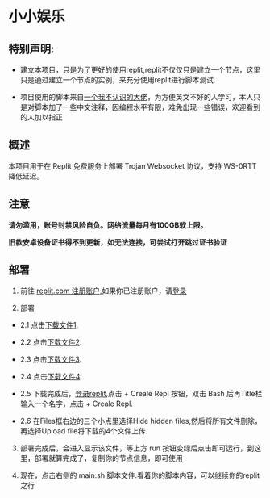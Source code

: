 # 小小娱乐

## 特别声明:

- 建立本项目，只是为了更好的使用replit,replit不仅仅只是建立一个节点，这里只是通过建立一个节点的实例，来充分使用replit进行脚本测试.

- 项目使用的脚本来自[一个我不认识的大佬](https://github.com/wy580477/replit-trojan)，为方便英文不好的人学习，本人只是对脚本加了一些中文注释，因编程水平有限，难免出现一些错误，欢迎看到的人加以指正

## 概述

本项目用于在 Replit 免费服务上部署 Trojan Websocket 协议，支持 WS-0RTT 降低延迟。

## 注意

 **请勿滥用，账号封禁风险自负。网络流量每月有100GB软上限。**
 
 **旧款安卓设备证书得不到更新，如无法连接，可尝试打开跳过证书验证**

## 部署
 
1. 前往 [replit.com 注册账户](https://replit.com/signup),如果你已注册账户，请[登录](https://replit.com/login)

2. 部署

- 2.1 点击[下载文件1](https://raw.githubusercontent.com/dgz01/rt/main/config.yaml).

- 2.2 点击[下载文件2](https://raw.githubusercontent.com/dgz01/rt/main/main.sh).

- 2.3 点击[下载文件3](https://raw.githubusercontent.com/dgz01/rt/main/.replit).

- 2.4 点击[下载文件4](https://raw.githubusercontent.com/dgz01/rt/main/replit.nix).

- 2.5 下载完成后，[登录replit](https://replit.com/login),点击 + Creale Repl 按钮，双击 Bash 后再Title栏输入一个名字，点击 + Creale Repl.

- 2.6 在Files框右边的三个小点里选择Hide hidden files,然后将所有文件删除，再选择Upload file将下载的4个文件上传.

3. 部署完成后，会进入显示该文件，等上方 run 按钮变绿后点击即可运行，到这里，部署就算完成了，复制你的节点信息，即可使用

4. 现在，点击右侧的 main.sh 脚本文件.看着你的脚本内容，可以继续你的replit之行

